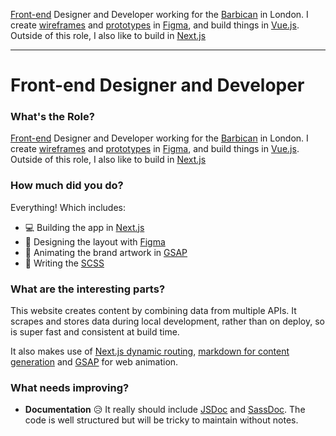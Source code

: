 [Front-end](https://en.wikipedia.org/wiki/Front-end_web_development) Designer and Developer working for the [Barbican](https://barbican.org.uk) in London. I create [wireframes](https://www.figma.com/blog/how-to-wireframe/) and [prototypes](https://www.uiprep.com/blog/ultimate-guide-to-prototyping-in-figma) in [Figma](https://figma.com), and build things in [Vue.js](https://vuejs.org). Outside of this role, I also like to build in [Next.js](https://nextjs.org)

---

# Front-end Designer and Developer

### What's the Role?

[Front-end](https://en.wikipedia.org/wiki/Front-end_web_development) Designer and Developer working for the [Barbican](https://barbican.org.uk) in London. I create [wireframes](https://www.figma.com/blog/how-to-wireframe/) and [prototypes](https://www.uiprep.com/blog/ultimate-guide-to-prototyping-in-figma) in [Figma](https://figma.com), and build things in [Vue.js](https://vuejs.org). Outside of this role, I also like to build in [Next.js](https://nextjs.org)

### How much did you do?

Everything! Which includes:

- 💻 Building the app in [Next.js](https://nextjs.org)
- 🎨 Designing the layout with [Figma](https://figma.com)
- 🚀 Animating the brand artwork in [GSAP](https://greensock.com)
- 📝 Writing the [SCSS](https://sass-lang.com)

### What are the interesting parts?

This website creates content by combining data from multiple APIs. It scrapes and stores data during local development, rather than on deploy, so is super fast and consistent at build time.

It also makes use of [Next.js dynamic routing](https://nextjs.org/docs/pages/building-your-application/routing/dynamic-routes), [markdown for content generation](https://www.npmjs.com/package/raw-loader) and [GSAP](https://greensock.com/gsap) for web animation.

### What needs improving?

- **Documentation** 😥 It really should include [JSDoc](https://jsdoc.app) and [SassDoc](https://sassdoc.com). The code is well structured but will be tricky to maintain without notes.
